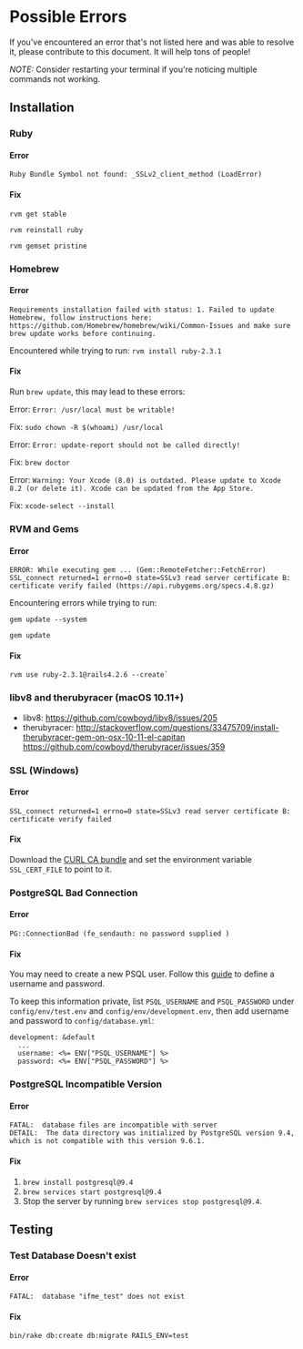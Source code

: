 # Possible Errors

If you've encountered an error that's not listed here and was able to resolve it, please contribute to this document. It will help tons of people!

*NOTE:* Consider restarting your terminal if you're noticing multiple commands not working.

## Installation

### Ruby

#### Error

```
Ruby Bundle Symbol not found: _SSLv2_client_method (LoadError)
```

#### Fix

```
rvm get stable
```

```
rvm reinstall ruby
```

```
rvm gemset pristine
```

### Homebrew

#### Error

```
Requirements installation failed with status: 1. Failed to update Homebrew, follow instructions here: https://github.com/Homebrew/homebrew/wiki/Common-Issues and make sure brew update works before continuing.
```

Encountered while trying to run: `rvm install ruby-2.3.1`

#### Fix

Run `brew update`, this may lead to these errors:

Error: `Error: /usr/local must be writable!`

Fix: `sudo chown -R $(whoami) /usr/local`

Error: `Error: update-report should not be called directly!`

Fix: `brew doctor`

Error: `Warning: Your Xcode (8.0) is outdated. Please update to Xcode 8.2 (or delete it). Xcode can be updated from the App Store.`

Fix: `xcode-select --install`

### RVM and Gems

#### Error

```
ERROR: While executing gem ... (Gem::RemoteFetcher::FetchError) SSL_connect returned=1 errno=0 state=SSLv3 read server certificate B: certificate verify failed (https://api.rubygems.org/specs.4.8.gz)
```

Encountering errors while trying to run:
```
gem update --system
```
```
gem update
```

#### Fix

```
rvm use ruby-2.3.1@rails4.2.6 --create`
```

### libv8 and therubyracer (macOS 10.11+)

* libv8: https://github.com/cowboyd/libv8/issues/205
* therubyracer:
 http://stackoverflow.com/questions/33475709/install-therubyracer-gem-on-osx-10-11-el-capitan
  https://github.com/cowboyd/therubyracer/issues/359

### SSL (Windows)

#### Error

```
SSL_connect returned=1 errno=0 state=SSLv3 read server certificate B: certificate verify failed
```

#### Fix

Download the [CURL CA bundle](http://curl.haxx.se/ca/cacert.pem) and set the environment variable `SSL_CERT_FILE` to point to it.

### PostgreSQL Bad Connection

#### Error

```
PG::ConnectionBad (fe_sendauth: no password supplied )
```

#### Fix

You may need to create a new PSQL user. Follow this [guide](https://www.digitalocean.com/community/tutorials/how-to-use-postgresql-with-your-ruby-on-rails-application-on-ubuntu-14-04) to define a username and password.

To keep this information private, list `PSQL_USERNAME` and `PSQL_PASSWORD` under `config/env/test.env` and `config/env/development.env`, then add username and password to `config/database.yml`:

```
development: &default
  ...
  username: <%= ENV["PSQL_USERNAME"] %>
  password: <%= ENV["PSQL_PASSWORD"] %>
```

### PostgreSQL Incompatible Version

#### Error

```
FATAL:  database files are incompatible with server
DETAIL:  The data directory was initialized by PostgreSQL version 9.4, which is not compatible with this version 9.6.1.
```

#### Fix

1) `brew install postgresql@9.4`
2) `brew services start postgresql@9.4`
3) Stop the server by running `brew services stop postgresql@9.4`.

## Testing

### Test Database Doesn't exist

#### Error

```
FATAL:  database "ifme_test" does not exist
```

#### Fix

```
bin/rake db:create db:migrate RAILS_ENV=test
```
